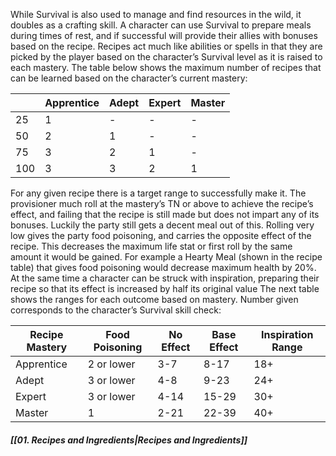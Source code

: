 While Survival is also used to manage and find resources in the wild, it doubles as a crafting skill. A character can use Survival to prepare meals during times of rest, and if successful will provide their allies with bonuses based on the recipe. Recipes act much like abilities or spells in that they are picked by the player based on the character’s Survival level as it is raised to each mastery. The table below shows the maximum number of recipes that can be learned based on the character’s current mastery:

|     | Apprentice | Adept | Expert | Master |
| --- | ---------- | ----- | ------ | ------ |
| 25  | 1          | -     | -      | -      |
| 50  | 2          | 1     | -      | -      |
| 75  | 3          | 2     | 1      | -      |
| 100 | 3          | 3     | 2      | 1      |

For any given recipe there is a target range to successfully make it. The provisioner much roll at the mastery’s TN or above to achieve the recipe’s effect, and failing that the recipe is still made but does not impart any of its bonuses. Luckily the party still gets a decent meal out of this. Rolling very low gives the party food poisoning, and carries the opposite effect of the recipe. This decreases the maximum life stat or first roll by the same amount it would be gained. For example a Hearty Meal (shown in the recipe table) that gives food poisoning would decrease maximum health by 20%. At the same time a character can be struck with inspiration, preparing their recipe so that its effect is increased by half its original value The next table shows the ranges for each outcome based on mastery. Number given corresponds to the character’s Survival skill check:

| Recipe Mastery | Food Poisoning | No Effect | Base Effect | Inspiration Range |
| -------------- | -------------- | --------- | ----------- | ----------------- |
| Apprentice     | 2 or lower     | 3-7       | 8-17        | 18+               |
| Adept          | 3 or lower     | 4-8       | 9-23        | 24+               |
| Expert         | 3 or lower     | 4-14      | 15-29       | 30+               |
| Master         | 1              | 2-21      | 22-39       | 40+               |

##### [[01. Recipes and Ingredients|Recipes and Ingredients]]
